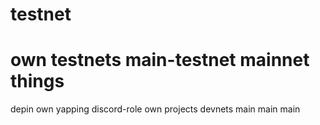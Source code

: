 # testnet
own testnets
main-testnet
mainnet things
=======
depin
own yapping
 discord-role
own projects 
devnets main
main
 main
